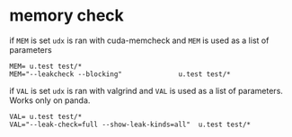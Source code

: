 # memory check

if `MEM` is set `udx` is ran with cuda-memcheck
and `MEM` is used as a list of parameters

    MEM= u.test test/*
	MEM="‐‐leakcheck ‐‐blocking"              u.test test/*


if `VAL` is set `udx` is ran with valgrind and `VAL` is used as a list
of parameters. Works only on panda.

    VAL= u.test test/*
    VAL="--leak-check=full --show-leak-kinds=all"  u.test test/*
